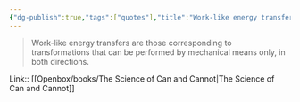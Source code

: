 ```yaml
---
{"dg-publish":true,"tags":["quotes"],"title":"Work-like energy transfers is mechanical only","date":"2021-09-28T23:17:00+03:00","modified_at":"2022-07-17T21:07:13+03:00","dg-path":"/quotes/202109282317.md","permalink":"/quotes/202109282317/","dgPassFrontmatter":true}
---
```



> Work-like energy transfers are those corresponding to transformations that can be performed by mechanical means only, in both directions.

Link:: [[Openbox/books/The Science of Can and Cannot|The Science of Can and Cannot]]
